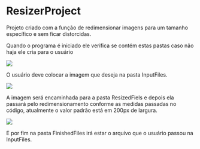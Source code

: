 # ResizerProject
<p>Projeto criado com a função de redimensionar imagens para um tamanho específico e sem ficar distorcidas.</p>

<p>Quando o programa é iniciado ele verifica se contém estas pastas caso não haja ele cria para o usuário<p>
<img src="https://user-images.githubusercontent.com/73833068/228705711-f296fe1f-866d-41aa-bd28-c6daea8ad5a3.png"/>

<p>O usuário deve colocar a imagem que deseja na pasta InputFiles.<p>
<img src="https://user-images.githubusercontent.com/73833068/228703279-cbbcda7b-cc3e-49cf-96cb-b4de98628194.png"/>

<p>A imagem será encaminhada para a pasta ResizedFiels e depois ela passará pelo redimensionamento conforme as medidas passadas no código, atualmente o valor padrão está em 200px de largura.</p>
<img src="https://user-images.githubusercontent.com/73833068/228703575-ee319d67-32cd-4a29-8dbf-0e60be489a1c.png"/>

<p>E por fim na pasta FinishedFiles irá estar o arquivo que o usuário passou na InputFiles.<p>
